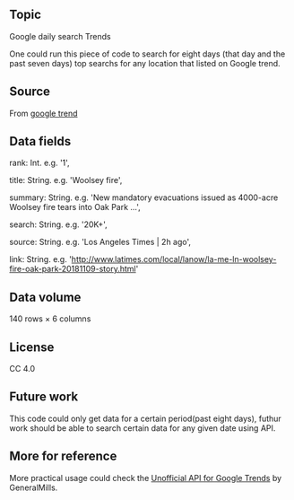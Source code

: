 ## Topic

Google daily search Trends

One could run this piece of code to search for eight days (that day and the past seven days) top searchs for any location that listed on Google trend.

## Source 
From [google trend](https://trends.google.com/trends/trendingsearches/daily?geo=US)

## Data fields
rank: Int. e.g. '1',

title: String. e.g. 'Woolsey fire',

summary: String. e.g. 'New mandatory evacuations issued as 4000-acre Woolsey fire tears into Oak Park ...',

search: String. e.g. '20K+',

source: String. e.g. 'Los Angeles Times | 2h ago',

link: String. e.g. 'http://www.latimes.com/local/lanow/la-me-ln-woolsey-fire-oak-park-20181109-story.html'

## Data volume
140 rows × 6 columns

## License
CC 4.0

## Future work
This code could only get data for a certain period(past eight days), futhur work should be able to search certain data for any given date using API.


## More for reference
More practical usage could check the [Unofficial API for Google Trends](https://github.com/GeneralMills/pytrends) by GeneralMills.

